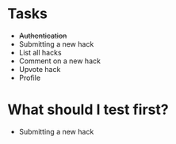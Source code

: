 # Tasks

* ~~Authentication~~
* Submitting a new hack
* List all hacks
* Comment on a new hack
* Upvote hack
* Profile

# What should I test first?

- Submitting a new hack
